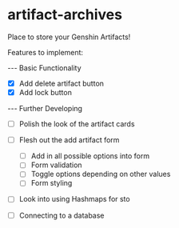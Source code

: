 # artifact-archives
Place to store your Genshin Artifacts!

Features to implement:

--- Basic Functionality

- [x] Add delete artifact button
- [x] Add lock button

--- Further Developing

- [ ] Polish the look of the artifact cards
- [ ] Flesh out the add artifact form
    - [ ] Add in all possible options into form
    - [ ] Form validation
    - [ ] Toggle options depending on other values
    - [ ] Form styling
- [ ] Look into using Hashmaps for sto
- [ ] Connecting to a database

